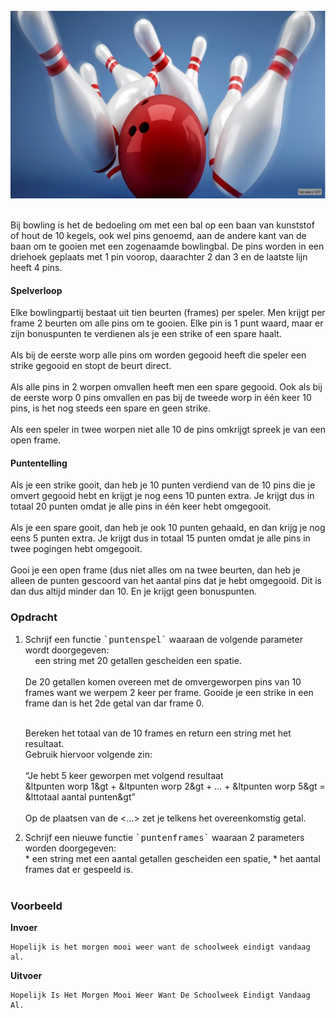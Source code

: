 
<br>  
<div class="dodona-centered-group"><img src="media/bowling.png" width="600" height="300"></div>
<br>
  
Bij bowling is het de bedoeling om met een bal op een baan van kunststof of hout de 10 kegels, ook wel pins genoemd, aan de andere kant van de baan om te gooien met een zogenaamde bowlingbal. De pins worden in een driehoek geplaats met 1 pin voorop, daarachter 2 dan 3 en de laatste lijn heeft 4 pins.

#### Spelverloop

Elke bowlingpartij bestaat uit tien beurten (frames) per speler. Men krijgt per frame 2 beurten om alle pins om te gooien. Elke pin is 1 punt waard, maar er zijn bonuspunten te verdienen als je een strike of een spare haalt.  
<br>
Als bij de eerste worp alle pins om worden gegooid heeft die speler een strike gegooid en stopt de beurt direct.  
<br>
Als alle pins in 2 worpen omvallen heeft men een spare gegooid. Ook als bij de eerste worp 0 pins omvallen en pas bij de tweede worp in één keer 10 pins, is het nog steeds een spare en geen strike.  
<br>
Als een speler in twee worpen niet alle 10 de pins omkrijgt spreek je van een open frame.

#### Puntentelling

Als je een strike gooit, dan heb je 10 punten verdiend van de 10 pins die je omvert gegooid hebt en krijgt je nog eens 10 punten extra. Je krijgt dus in totaal 20 punten omdat je alle pins in één keer hebt omgegooit.   
<br>
Als je een spare gooit, dan heb je ook 10 punten gehaald, en dan krijg je nog eens 5 punten extra. Je krijgt dus in totaal 15 punten omdat je alle pins in twee pogingen hebt omgegooit.  
<br>
Gooi je een open frame (dus niet alles om na twee beurten, dan heb je alleen de punten gescoord van het aantal pins dat je hebt omgegooid. Dit is dan dus altijd minder dan 10. En je krijgt geen bonuspunten.

### Opdracht

<ol>
  <li>Schrijf een functie <samp>`puntenspel`</samp> waaraan de volgende parameter wordt doorgegeven:<br>
  &nbsp;&nbsp;&nbsp;&nbsp;een string met 20 getallen gescheiden een spatie.<br><br>
  De 20 getallen komen overeen met de omvergeworpen pins van 10 frames want we werpem 2 keer per frame.  
    Gooide je een strike in een frame dan is het 2de getal van dar frame 0.<br><br>
  
  Bereken het totaal van de 10 frames en return een string met het resultaat.<br>
  Gebruik hiervoor volgende zin:<br><br>
  “Je hebt 5 keer geworpen met volgend resultaat <br> 
    &ltpunten worp 1&gt + &ltpunten worp 2&gt + … + &ltpunten worp 5&gt = &lttotaal aantal punten&gt”<br><br>
  Op de plaatsen van de <...> zet je telkens het overeenkomstig getal.
  </li>
  
  <li>Schrijf een nieuwe functie <samp>`puntenframes`</samp> waaraan 2 parameters worden doorgegeven:<br>
    * een string met een aantal getallen gescheiden een spatie,
    * het aantal frames dat er gespeeld is.<br><br>
    
    
  </li>  
  
</ol>


### Voorbeeld

**Invoer**
    
    Hopelijk is het morgen mooi weer want de schoolweek eindigt vandaag al.

**Uitvoer**
    
    Hopelijk Is Het Morgen Mooi Weer Want De Schoolweek Eindigt Vandaag Al.
    
     
  
   
